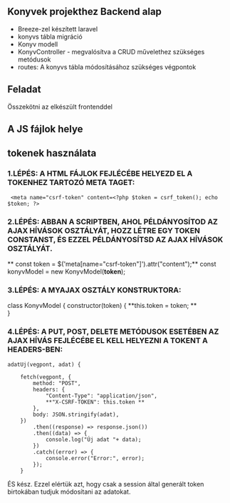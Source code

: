 ## Konyvek projekthez Backend alap

-   Breeze-zel készített laravel
-   konyvs tábla migráció
-   Konyv modell
-   KonyvController - megvalósítva a CRUD művelethez szükséges metódusok
-   routes: A konyvs tábla módosításához szükséges végpontok

## Feladat

Összekötni az elkészült frontenddel

## A JS fájlok helye

## tokenek használata

### 1.LÉPÉS: A HTML FÁJLOK FEJLÉCÉBE HELYEZD EL A TOKENHEZ TARTOZÓ META TAGET:

``` <meta name="csrf-token" content=<?php $token = csrf_token(); echo $token; ?>```

### 2.LÉPÉS: ABBAN A SCRIPTBEN, AHOL PÉLDÁNYOSÍTOD AZ AJAX HÍVÁSOK OSZTÁLYÁT, HOZZ LÉTRE EGY TOKEN CONSTANST, ÉS EZZEL PÉLDÁNYOSÍTSD AZ AJAX HÍVÁSOK OSZTÁLYÁT.

** const token = $('meta[name="csrf-token"]').attr("content");**
const konyvModel = new KonyvModel(**token**);

### 3.LÉPÉS: A MYAJAX OSZTÁLY KONSTRUKTORA:

class KonyvModel {
constructor(token) {
    **this.token = token; **  
 }

### 4.LÉPÉS: A PUT, POST, DELETE METÓDUSOK ESETÉBEN AZ AJAX HÍVÁS FEJLÉCÉBE EL KELL HELYEZNI A TOKENT A HEADERS-BEN:

    adatUj(vegpont, adat) {

        fetch(vegpont, {
            method: "POST",
            headers: {
                "Content-Type": "application/json",
                **"X-CSRF-TOKEN": this.token **
            },
            body: JSON.stringify(adat),
        })
            .then((response) => response.json())
            .then((data) => {
                console.log("Új adat "+ data);
            })
            .catch((error) => {
                console.error("Error:", error);
            });
        }

ÉS kész. Ezzel elértük azt, hogy csak a session által generált token birtokában tudjuk módosítani az adatokat.
